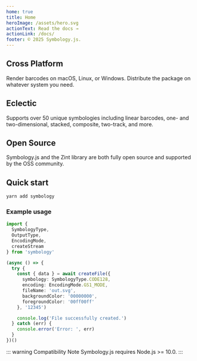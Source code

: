 ```yaml
---
home: true
title: Home
heroImage: /assets/hero.svg
actionText: Read the docs →
actionLink: /docs/
footer: © 2025 Symbology.js.
---
```


<div style="text-align: center">
  <Bit/>
</div>

<div class="features">
  <div class="feature">
    <h2>Cross Platform</h2>
    <p>Render barcodes on macOS, Linux, or Windows. Distribute the package on whatever system you need.</p>
  </div>
  <div class="feature">
    <h2>Eclectic</h2>
    <p>Supports over 50 unique symbologies including linear barcodes, one- and two-dimensional, stacked, composite, two-track, and more.</p>
  </div>
  <div class="feature">
    <h2>Open Source</h2>
    <p>Symbology.js and the Zint library are both fully open source and supported by the OSS community.</p>
  </div>
</div>

## Quick start

```sh
yarn add symbology
```

### Example usage

```ts
import {
  SymbologyType,
  OutputType,
  EncodingMode,
  createStream
} from 'symbology'

(async () => {
  try {
    const { data } = await createFile({
      symbology: SymbologyType.CODE128,
      encoding: EncodingMode.GS1_MODE,
      fileName: 'out.svg',
      backgroundColor: '00000000',
      foregroundColor: '00ff00ff'
    }, '12345')

    console.log('File successfully created.')
  } catch (err) {
    console.error('Error: ', err)
  }
})()
```

::: warning Compatibility Note
Symbology.js requires Node.js >= 10.0.
:::
